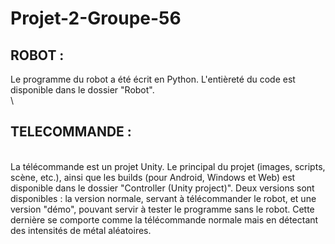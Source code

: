 # Projet-2-Groupe-56

## ROBOT : 
Le programme du robot a été écrit en Python. L'entièreté du code est disponible dans le dossier "Robot".
\
\
## TELECOMMANDE : 
\
La télécommande est un projet Unity. Le principal du projet (images, scripts, scène, etc.), ainsi que les builds (pour Android, Windows et Web) est disponible dans le dossier "Controller (Unity project)".
Deux versions sont disponibles : la version normale, servant à télécommander le robot, et une version "démo", pouvant servir à tester le programme sans le robot. Cette dernière se comporte comme la télécommande normale mais en détectant des intensités de métal aléatoires.
